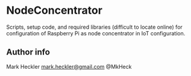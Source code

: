 # NodeConcentrator
Scripts, setup code, and required libraries (difficult to locate online) for configuration of Raspberry Pi as node concentrator in IoT configuration.

## Author info
Mark Heckler
mark.heckler@gmail.com
@MkHeck
